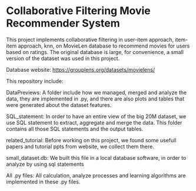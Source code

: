 Collaborative Filtering Movie Recommender System
================================================


This project implements collaborative filtering in user-item approach, item-item approach, knn, on MovieLen database to recommend movies for users based on ratings. The original database is large, for convenience, a small version of the dataset was used in this project.

Database website: https://grouplens.org/datasets/movielens/

This repository include:

DataPreviews: A folder include how we managed, merged and analyze the data, they are implemented in .py, and there are also plots and tables that were generated about the dataset features.

SQL_statement: In order to have an entire view of the big 20M dataset, we use SQL statement to extract, aggregate and merge the data. This folder contains all those SQL statements and the output tables.

related_tutorial: Before working on this project, we found some usefull papers and tutorial ppts from website, we collect them there.

small_dataset.db: We built this file in a local database software, in order to analyze by using sql statements

All .py files: All calculation, analyze processes and learning algorithms are implemented in these .py files.

